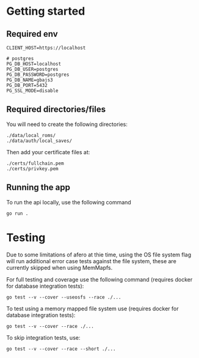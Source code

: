 # Getting started

## Required env

```
CLIENT_HOST=https://localhost

# postgres
PG_DB_HOST=localhost
PG_DB_USER=postgres
PG_DB_PASSWORD=postgres
PG_DB_NAME=gbajs3
PG_DB_PORT=5432
PG_SSL_MODE=disable
```

## Required directories/files

You will need to create the following directories:

```
./data/local_roms/
./data/auth/local_saves/
```

Then add your certificate files at:

```
./certs/fullchain.pem
./certs/privkey.pem
```

## Running the app

To run the api locally, use the following command

```
go run .
```

# Testing

Due to some limitations of afero at thie time, using the OS file system flag will run additional error case tests against the file system, these are currently skipped when using MemMapfs.

For full testing and coverage use the following command (requires docker for database integration tests):

```
go test --v --cover --useosfs --race ./...
```

To test using a memory mapped file system use (requires docker for database integration tests):

```
go test --v --cover --race ./...
```

To skip integration tests, use:

```
go test --v --cover --race --short ./...
```
